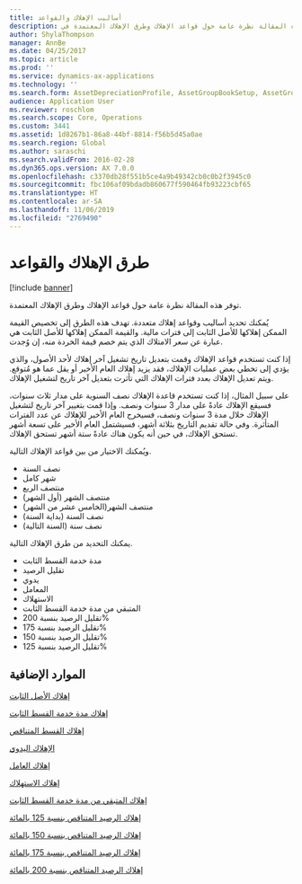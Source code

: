 ```yaml
---
title: أساليب الإهلاك والقواعد
description: توفر هذه المقالة نظرة عامة حول قواعد الإهلاك وطرق الإهلاك المعتمدة في Microsoft Dynamics 365 Finance.
author: ShylaThompson
manager: AnnBe
ms.date: 04/25/2017
ms.topic: article
ms.prod: ''
ms.service: dynamics-ax-applications
ms.technology: ''
ms.search.form: AssetDepreciationProfile, AssetGroupBookSetup, AssetGroupDepBookSetup
audience: Application User
ms.reviewer: roschlom
ms.search.scope: Core, Operations
ms.custom: 3441
ms.assetid: 1d8267b1-86a8-44bf-8814-f56b5d45a0ae
ms.search.region: Global
ms.author: saraschi
ms.search.validFrom: 2016-02-28
ms.dyn365.ops.version: AX 7.0.0
ms.openlocfilehash: c3370db28f551b5ce4a9b49342cb0c0b2f3945c0
ms.sourcegitcommit: fbc106af09bdadb860677f590464fb93223cbf65
ms.translationtype: HT
ms.contentlocale: ar-SA
ms.lasthandoff: 11/06/2019
ms.locfileid: "2769490"
---
```

# <a name="depreciation-methods-and-conventions"></a>طرق الإهلاك والقواعد

[!include [banner](../includes/banner.md)]

توفر هذه المقالة نظرة عامة حول قواعد الإهلاك وطرق الإهلاك المعتمدة.

يُمكنك تحديد أساليب وقواعد إهلاك متعددة. تهدف هذه الطرق إلى تخصيص القيمة الممكن إهلاكها للأصل الثابت إلى فترات مالية. والقيمة الممكن إهلاكها للأصل الثابت هي عبارة عن سعر الامتلاك الذي يتم خصم قيمة الخردة منه، إن وُجدت. 

إذا كنت تستخدم قواعد الإهلاك وقمت بتعديل تاريخ تشغيل آخر إهلاك لأحد الأصول، والذي يؤدي إلى تخطي بعض عمليات الإهلاك، فقد يزيد إهلاك العام الأخير أو يقل عما هو مُتوقع. ويتم تعديل الإهلاك بعدد فترات الإهلاك التي تأثرت بتعديل آخر تاريخ لتشغيل الإهلاك.

على سبيل المثال، إذا كنت تستخدم قاعدة الإهلاك نصف السنوية على مدار ثلاث سنوات، فسيقع الإهلاك عادةً على مدار 3 سنوات ونصف. وإذا قمت بتغيير آخر تاريخ لتشغيل الإهلاك خلال مدة 3 سنوات ونصف، فسيخرج العام الأخير للإهلاك عن عدد الفترات المتأثرة. وفي حالة تقديم التاريخ بثلاثة أشهر، فسيشتمل العام الأخير على تسعة أشهر تستحق الإهلاك، في حين أنه يكون هناك عادةً ستة أشهر تستحق الإهلاك.

ويُمكنك الاختيار من بين قواعد الإهلاك التالية.


-   نصف السنة
-   شهر كامل
-   منتصف الربع
-   منتصف الشهر (أول الشهر)
-   منتصف الشهر(الخامس عشر من الشهر)
-   نصف السنة (بداية السنة)
-   نصف سنة (السنة التالية)

يمكنك التحديد من طرق الإهلاك التالية.
-   مدة خدمة القسط الثابت
-   تقليل الرصيد
-   يدوي
-   المعامل
-   الاستهلاك
-   المتبقي من مدة خدمة القسط الثابت
-   تقليل الرصيد بنسبة 200%
-   تقليل الرصيد بنسبة 175%
-   تقليل الرصيد بنسبة 150%
-   تقليل الرصيد بنسبة 125%





<a name="additional-resources"></a>الموارد الإضافية
--------

[إهلاك الأصل الثابت](fixed-asset-depreciation.md)

[إهلاك مدة خدمة القسط الثابت](Straight-line-service-life-depreciation.md)

[إهلاك القسط المتناقص](reduce-balance-depreciation.md)

[الإهلاك اليدوي](manual-depreciation.md)

[إهلاك العامل](factor-depreciation.md)

[إهلاك الاستهلاك](consumption-depreciation.md)

[إهلاك المتبقي من مدة خدمة القسط الثابت](straight-line-life-remaining-depreciation.md)

[إهلاك الرصيد المتناقص بنسبة 125 بالمائة](125-percent-reducing-balance-depreciation.md)

[إهلاك الرصيد المتناقص بنسبة 150 بالمائة](150-percent-reducing-balance-depreciation.md)

[إهلاك الرصيد المتناقص بنسبة 175 بالمائة](175-percent-reducing-balance-depreciation.md)

[إهلاك الرصيد المتناقص بنسبة 200 بالمائة](200-percent-reducing-balance-depreciation.md)




